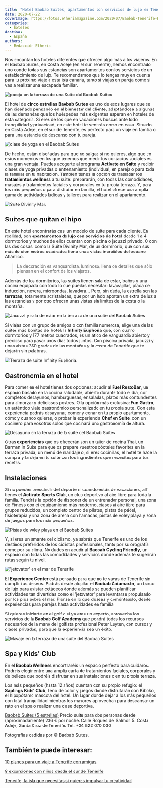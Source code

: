 ```yaml
---
title: "Hotel Baobab Suites, apartamentos con servicios de lujo en Tenerife"
date: 2020-07-22
coverImage: https://fotos.etheriamagazine.com/2020/07/Baobab-Tenerife-Boutique-Suite-Terraza.jpg
categories: 
  - hoteles
destino: 
  - España
authors: 
  - Redacción Etheria
---
```


Nos encantan los hoteles diferentes que ofrecen algo más a los viajeros. En el Baobab Suites, en Costa Adeje (en el sur Tenerife), hemos encontrado uno donde todas sus estancias son apartamentos con los servicios de un establecimiento de lujo. Te recomendamos que lo tengas muy en cuenta para tu próximo viaje a esta isla canaria, tanto si viajas en pareja como si vas a realizar una escapada familiar.

![pareja en la terraza de una Suite del Baobab Suites](https://fotos.etheriamagazine.com/2020/07/baobab-tenerife-piscina-suite.jpg "Piscina privada de una de las suites del Baobab Suites.")

El hotel de **cinco estrellas Baobab Suites** es uno de esos lugares que se han diseñado 
pensando en el bienestar del cliente, adaptándose a algunas de las demandas que los 
huéspedes más exigentes esperan en hoteles de esta categoría. Si eres de los que en 
vacaciones buscas ante todo tranquilidad y privacidad, en este hotel te sentirás como en 
casa. Situado en Costa Adeje, en el sur de Tenerife, es perfecto para un viaje en 
familia o para una estancia de descanso con tu pareja. 

![clase de yoga en el Baobab Suites](https://fotos.etheriamagazine.com/2020/07/Baobab-tenerife-yoga.jpg "Yoga en tu suite con el programa Activate en Suite.")

De hecho, están diseñadas para que no salgas si no quieres, algo que en estos momentos 
en los que tenemos que medir los contactos sociales es una gran ventaja. Puedes acogerte 
al programa **Actívate en Suite** y recibir clases de yoga privadas o entrenamiento 
(individual, en pareja o para toda la familia) en tu habitación. También tienes la 
opción de trasladar los **tratamientos wellness** a tu suite: prepararán, con todas las 
comodidades, masajes y tratamientos faciales y corporales en tu propia terraza. Y, para 
los más pequeños o para disfrutar en familia, el hotel ofrece una amplia gama de 
actividades lúdicas y talleres para realizar en el apartamento. 

![Suite Divinity Mar.](https://fotos.etheriamagazine.com/2020/07/Baobab-tenerife-Boutique-Mar-Suite.jpg "Suite Divinity Mar.")

## Suites que quitan el hipo

En este hotel encontrarás casi un modelo de suite para cada cliente. En realidad, son 
**apartamentos de lujo con servicios de hotel** desde 1 a 4 dormitorios y muchos de 
ellos cuentan con piscina o jacuzzi privado. O con las dos cosas, como la Suite Divinity 
Mar, de un dormitorio, que con sus más de cien metros cuadrados tiene unas vistas 
increíbles del océano Atlántico. 

> La decoración es vanguardista, luminosa, llena de detalles que sólo piensan en el 
> confort de los viajeros. 

Además de los dormitorios, las suites tienen sala de estar, baños y una cocina equipada 
con todo lo que puedas necesitar: lavavajillas, placa de inducción, nevera, microondas, 
lavadora… Pero, sin duda, la estrella son las **terrazas**, totalmente acristaladas, que 
por un lado aportan un extra de luz a las estancias y por otro ofrecen unas vistas sin 
límites de la costa o la montaña. 

![Jacuzzi y sala de estar en la terraza de una suite del Baobab Suites](https://fotos.etheriamagazine.com/2020/07/Baobab-tenerife-Luxury-Harmony-terraza.jpg "Terraza de la suite Infinity Harmony.")

Si viajas con un grupo de amigos o con familia numerosa, elige una de las suites más 
bonitas del hotel: la **Infinity Euphoria** que, con cuatro dormitorios y 177 metros 
cuadrados, es un ático de vanguardia abierto y precioso para pasar unos días todos 
juntos. Con piscina privada, jacuzzi y unas vistas 360 grados de las montañas y la costa 
de Tenerife que te dejarán sin palabras. 

![Terraza de suite Infinity Euphoria.](https://fotos.etheriamagazine.com/2020/07/Baobab-Tenerife-Euphoria-Suite-Terraza.jpg "Terraza de suite Infinity Euphoria.")

## Gastronomía en el hotel

Para comer en el hotel tienes dos opciones: acudir al **Fuel RestoBar**, un espacio 
basado en la cocina saludable, abierto durante todo el día, con completos desayunos, 
hamburguesas, ensaladas, platos más contundentes para almorzar y deliciosos postres. O 
la opción más exclusiva: **Fun Gastro**, un auténtico viaje gastronómico personalizado 
en tu propia suite. Con esta experiencia podrás desayunar, comer y cenar en tu propio 
apartamento, cómo y cuando quieras, o probar la experiencia **Chef en Suite**, con un 
cocinero para vosotros solos que cocinará una gastronomía de altura. 

![Desayuno en la terraza de la suite del Baobab Suites](https://fotos.etheriamagazine.com/2020/07/Baobab-Tenerife-Boutique-Suite-Terraza.jpg "Desayuno en la terraza de la suite.")

Otras **experiencias** que os ofrecerán son un taller de cocina Thai, un Barman in Suite 
para que os prepare vuestros cócteles favoritos en la terraza privada, un menú de 
maridaje o, si eres cocinillas, el hotel te hace la compra y la deja en tu suite con los 
ingredientes que necesites para tus recetas. 

## Instalaciones

Si no puedes prescindir del deporte ni cuando estás de vacaciones, allí tienes el 
**Activate Sports Club**, un club deportivo al aire libre para toda la familia. Tendrás 
la opción de disponer de un entrenador personal, una zona de Fitness con el equipamiento 
más moderno, clases al aire libre para grupos reducidos, un completo centro de pilates, 
pistas de pádel, fisioterapia y una zona de arena con hamacas, pistas de voley playa y 
zona de juegos para los más pequeños. 

![Pistas de voley playa en el Baobab Suites](https://fotos.etheriamagazine.com/2020/07/Baobab-Tenerife-Activate-Sports-Club.jpg "Pistas de voley playa en el Activate Sports Club.")

Y, si eres un amante del ciclismo, ya sabrás que Tenerife es uno de los destinos 
preferidos de los ciclistas profesionales, tanto por su orografía como por su clima. No 
dudes en acudir al **Baobab Cycling Friendly**, un espacio con todas las comodidades y 
servicios donde además te sugerirán rutas según tu nivel. 

!['jetovator' en el mar de Tenerife](https://fotos.etheriamagazine.com/2020/07/baobab-suites-catamaran.jpg "En el Baobab Catamarán puedes practicar con un 'jetovator'.")

El **Experience Center** está pensado para que no te vayas de Tenerife sin cumplir tus 
deseos. Podrás desde alquilar el **Baobab Catamarán**, un barco de lujo para avistar 
cetáceos donde además se pueden planificar actividades tan divertidas como el 
'jetovator' para levantarse propulsado por los pies sobre el mar. Piensa en lo que 
deseas y coméntaselo, desde experiencias para parejas hasta actividades en familia. 

Si quieres iniciarte en el golf o si ya eres un experto, aprovecha los servicios de la 
**Baobab Golf Academy** que pondrá todos los recursos necesarios de la mano del golfista 
profesional Peter Luyten, con cursos y clases privadas, para que la experiencia sea un 
éxito. 

![Masaje en la terraza de una suite del Baobab Suites](https://fotos.etheriamagazine.com/2020/07/baobab-tenerife-masaje.jpg "Masaje para dos en la terraza de tu suite.")

## Spa y Kids' Club

En el **Baobab Wellness** encontraréis un espacio perfecto para cuidaros. Podréis elegir 
entre una amplia carta de tratamientos faciales, corporales y de belleza que podréis 
disfrutar en sus instalaciones o en tu propia terraza. 

Los más pequeños (hasta 12 años) cuentan con su propio refugio: el **Saplings Kids’ 
Club**, lleno de color y juegos donde disfrutarán con Kiboko, el hipopótamo mascota del 
hotel. Un lugar donde dejar a los más pequeños con total tranquilidad mientras los 
mayores aprovechan para descansar un rato en el spa o realizar una clase deportiva. 

[Baobab Suites (5 estrellas)](https://baobabsuites.com) Precio suite para dos personas 
desde (aproximadamente) 236 € por noche. Calle Roques del Salmor, 5. Costa Adeje, Santa 
Cruz de Tenerife. Tel. +34 822 070 030 

Fotografías cedidas por © Baobab Suites. 

## También te puede interesar:

[10 planes para un viaje a Tenerife con 
amigas](https://etheriamagazine.com/2021/05/17/viaje-a-tenerife-con-amigas-que-hacer-excursiones/) 

[8 excursiones con niños desde el sur de 
Tenerife](https://etheriamagazine.com/2020/03/06/excursiones-en-familia-desde-el-sur-de-tenerife-con-ninos/) 

[Tenerife, la isla que necesitas si quieres impulsar tu 
creatividad](https://etheriamagazine.com/2022/06/03/tenerife-nomadas-digitales/)
